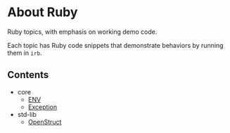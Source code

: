 <!-- >>>>>> BEGIN GENERATED FILE (include): SOURCE README.template.md -->
<!-- >>>>>> BEGIN INCLUDED FILE (markdown): SOURCE include_files/contents.md -->
# About Ruby

Ruby topics, with emphasis on working demo code.

Each topic has Ruby code snippets that demonstrate behaviors by running them in <code>irb</code>.

## Contents
- core
  - [ENV](core/ENV/markdown.md#env)
  - [Exception](core/Exception/markdown.md#exception)
- std-lib
  - [OpenStruct](std-lib/OpenStruct/markdown.md#openstruct)
<!-- <<<<<< END INCLUDED FILE (markdown): SOURCE include_files/contents.md -->
<!-- <<<<<< END GENERATED FILE (include): SOURCE README.template.md -->
